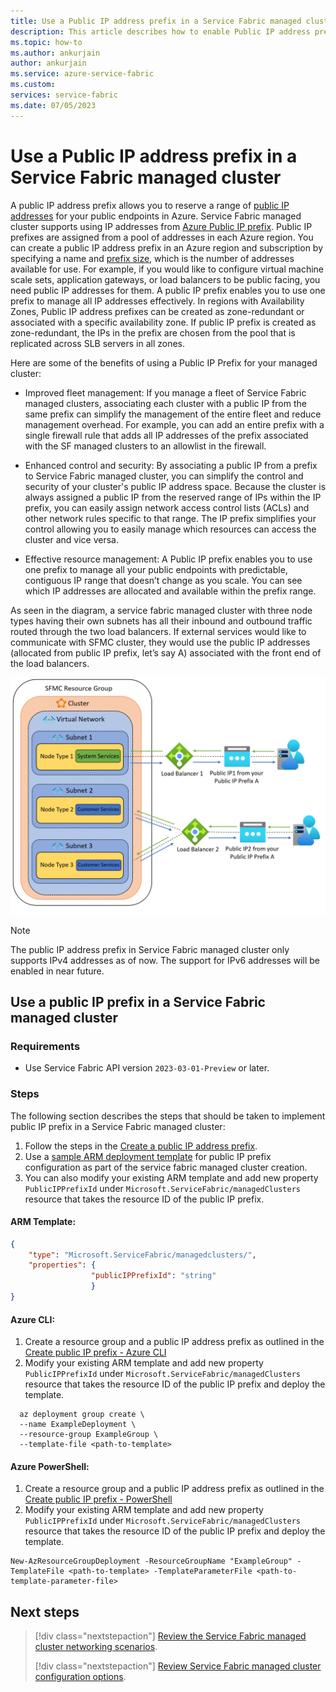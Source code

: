 ```yaml
---
title: Use a Public IP address prefix in a Service Fabric managed cluster
description: This article describes how to enable Public IP address prefix in a Service Fabric managed cluster.
ms.topic: how-to
ms.author: ankurjain
author: ankurjain
ms.service: azure-service-fabric
ms.custom:
services: service-fabric
ms.date: 07/05/2023
---
```


# Use a Public IP address prefix in a Service Fabric managed cluster

A public IP address prefix allows you to reserve a range of [public IP addresses](../virtual-network/ip-services/public-ip-addresses.md) for your public endpoints in Azure. Service Fabric managed cluster supports using IP addresses from [Azure Public IP prefix](../virtual-network/ip-services/public-ip-address-prefix.md). Public IP prefixes are assigned from a pool of addresses in each Azure region. You can create a public IP address prefix in an Azure region and subscription by specifying a name and [prefix size](../virtual-network/ip-services/public-ip-address-prefix.md#prefix-sizes), which is the number of addresses available for use. For example, if you would like to configure virtual machine scale sets, application gateways, or load balancers to be public facing, you need public IP addresses for them. A public IP prefix enables you to use one prefix to manage all IP addresses effectively.
In regions with Availability Zones, Public IP address prefixes can be created as zone-redundant or associated with a specific availability zone. If public IP prefix is created as zone-redundant, the IPs in the prefix are chosen from the pool that is replicated across SLB servers in all zones.

Here are some of the benefits of using a Public IP Prefix for your managed cluster:

- Improved fleet management: If you manage a fleet of Service Fabric managed clusters, associating each cluster with a public IP from the same prefix can simplify the management of the entire fleet and reduce management overhead. For example, you can add an entire prefix with a single firewall rule that adds all IP addresses of the prefix associated with the SF managed clusters to an allowlist in the firewall.

- Enhanced control and security: By associating a public IP from a prefix to Service Fabric managed cluster, you can simplify the control and security of your cluster's public IP address space. Because the cluster is always assigned a public IP from the reserved range of IPs within the IP prefix, you can easily assign network access control lists (ACLs) and other network rules specific to that range. The IP prefix simplifies your control allowing you to easily manage which resources can access the cluster and vice versa.

- Effective resource management: A Public IP prefix enables you to use one prefix to manage all your public endpoints with predictable, contiguous IP range that doesn’t change as you scale. You can see which IP addresses are allocated and available within the prefix range. 

As seen in the diagram, a service fabric managed cluster with three node types having their own subnets has all their inbound and outbound traffic routed through the two load balancers. If external services would like to communicate with SFMC cluster, they would use the public IP addresses (allocated from public IP prefix, let’s say A) associated with the front end of the load balancers.

![Diagram depicting a managed cluster using a public IP prefix.](media/how-to-managed-cluster-public-ip-prefix/public-ip-prefix-scenario-diagram.png)

>[!NOTE] 
> The public IP address prefix in Service Fabric managed cluster only supports IPv4 addresses as of now. The support for IPv6 addresses will be enabled in near future.



## Use a public IP prefix in a Service Fabric managed cluster

### Requirements
- Use Service Fabric API version `2023-03-01-Preview` or later.

### Steps
The following section describes the steps that should be taken to implement public IP prefix in a Service Fabric managed cluster:

1.	Follow the steps in the [Create a public IP address prefix](../virtual-network/ip-services/create-public-ip-prefix-portal.md).
2.  Use a [sample ARM deployment template](https://github.com/Azure-Samples/service-fabric-cluster-templates/tree/master/SF-Managed-Standard-SKU-1-NT-PIPrefix) for public IP prefix configuration as part of the service fabric managed cluster creation.
3.	You can also modify your existing ARM template and add new property `PublicIPPrefixId` under `Microsoft.ServiceFabric/managedClusters` resource that takes the resource ID of the public IP prefix.
#### ARM Template:

```json
{ 
    "type": "Microsoft.ServiceFabric/managedclusters/", 
    "properties": { 
                  "publicIPPrefixId": "string" 
                  } 
} 
```

#### Azure CLI:

1. Create a resource group and a public IP address prefix as outlined in the [Create public IP prefix - Azure CLI](../virtual-network/ip-services/create-public-ip-prefix-cli.md)
2. Modify your existing ARM template and add new property `PublicIPPrefixId` under `Microsoft.ServiceFabric/managedClusters` resource that takes the resource ID of the public IP prefix and deploy the template.

  ```azurecli-interactive
    az deployment group create \
  	--name ExampleDeployment \
  	--resource-group ExampleGroup \
  	--template-file <path-to-template> 
```


#### Azure PowerShell:

1. Create a resource group and a public IP address prefix as outlined in the [Create public IP prefix - PowerShell](../virtual-network/ip-services/create-public-ip-prefix-powershell.md)
2. Modify your existing ARM template and add new property `PublicIPPrefixId` under `Microsoft.ServiceFabric/managedClusters` resource that takes the resource ID of the public IP prefix and deploy the template.

```azurepowershell-interactive
New-AzResourceGroupDeployment -ResourceGroupName "ExampleGroup" -TemplateFile <path-to-template> -TemplateParameterFile <path-to-template-parameter-file>
```
  

## Next steps

> [!div class="nextstepaction"]
> [Review the Service Fabric managed cluster networking scenarios](how-to-managed-cluster-networking.md).
> 
> [!div class="nextstepaction"]
> [Review Service Fabric managed cluster configuration options](how-to-managed-cluster-configuration.md).
